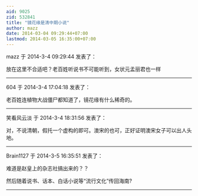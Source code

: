 ```yaml
---
aid: 9025
zid: 532841
title: "镜花缘是清中期小说"
author: mazz
date: 2014-03-04 09:29:44+07:00
lastmod: 2014-03-05 16:35:00+07:00
---
```


mazz 于 2014-3-4 09:29:44 发表了：

放在这里不合适吧？老百姓听说书不可能听到，女状元孟丽君也一样

---

604 于 2014-3-4 17:04:18 发表了：

老百姓连植物大战僵尸都知道了，镜花缘有什么稀奇的。

---

笑看风云淡 于 2014-3-4 18:31:56 发表了：

对，不说清朝，假托一个虚构的即可。澳宋的也可，正好证明澳宋女子可以出人头地。

---

Brain1127 于 2014-3-5 16:35:51 发表了：

难道是赵皇上的杂志社搞出来的？？

然后随着说书、话本、白话小说等“流行文化”传回海南?

---
